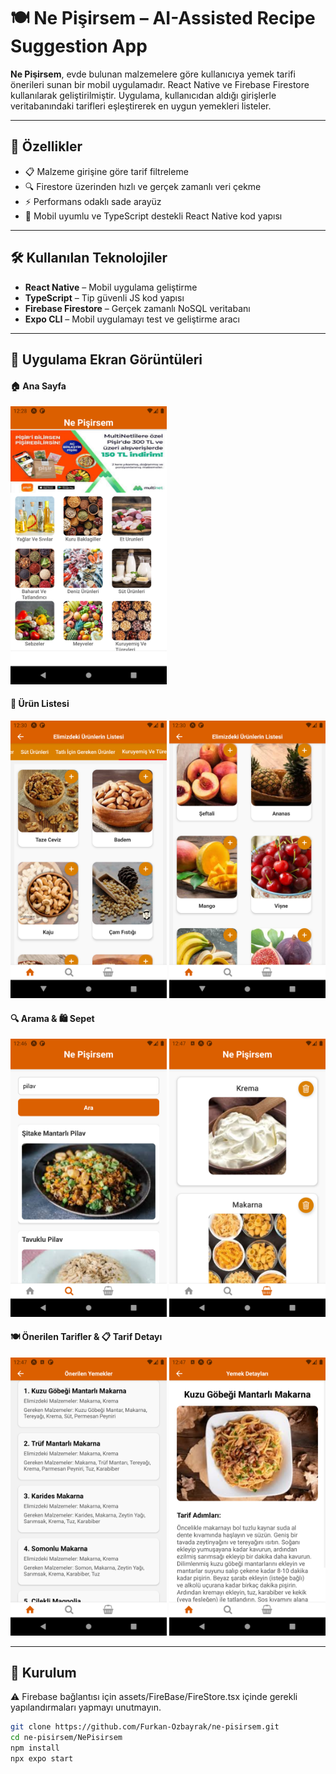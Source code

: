 # 🍽️ Ne Pişirsem – AI-Assisted Recipe Suggestion App

**Ne Pişirsem**, evde bulunan malzemelere göre kullanıcıya yemek tarifi önerileri sunan bir mobil uygulamadır. React Native ve Firebase Firestore kullanılarak geliştirilmiştir. Uygulama, kullanıcıdan aldığı girişlerle veritabanındaki tarifleri eşleştirerek en uygun yemekleri listeler.

---

## 🚀 Özellikler

- 📋 Malzeme girişine göre tarif filtreleme  
- 🔍 Firestore üzerinden hızlı ve gerçek zamanlı veri çekme  
- ⚡ Performans odaklı sade arayüz  
- 📱 Mobil uyumlu ve TypeScript destekli React Native kod yapısı  

---

## 🛠️ Kullanılan Teknolojiler

- **React Native** – Mobil uygulama geliştirme  
- **TypeScript** – Tip güvenli JS kod yapısı  
- **Firebase Firestore** – Gerçek zamanlı NoSQL veritabanı  
- **Expo CLI** – Mobil uygulamayı test ve geliştirme aracı  

---
## 📸 Uygulama Ekran Görüntüleri

<h4>🏠 Ana Sayfa</h4>
<p float="left">
  <img src="./screenshots/Home-screens.png" width="250"/>
</p>

<h4>🛒 Ürün Listesi</h4>
<p float="left">
  <img src="./screenshots/Select.png" width="250"/>
  <img src="./screenshots/select2.png" width="250"/>
</p>

<h4>🔍 Arama & 🛍️ Sepet</h4>
<p float="left">
  <img src="./screenshots/Search.png" width="250"/>
  <img src="./screenshots/Basket.png" width="250"/>
</p>

<h4>🍽️ Önerilen Tarifler & 📋 Tarif Detayı</h4>
<p float="left">
  <img src="./screenshots/Recommended-dishes.png" width="250"/>
  <img src="./screenshots/YemekDetail.png" width="250"/>
</p>

---

## 🧩 Kurulum
⚠️ Firebase bağlantısı için assets/FireBase/FireStore.tsx içinde gerekli yapılandırmaları yapmayı unutmayın.
```bash
git clone https://github.com/Furkan-Ozbayrak/ne-pisirsem.git
cd ne-pisirsem/NePisirsem
npm install
npx expo start
